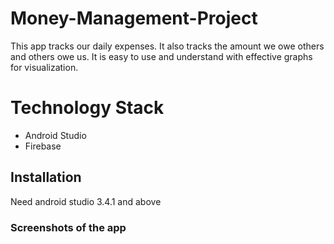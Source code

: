 # Money-Management-Project
This app tracks our daily expenses.
It also tracks the amount we owe others and others owe us. 
It is easy to use and understand with effective graphs for visualization.

# Technology Stack
  - Android Studio
  - Firebase 
  
## Installation
Need android studio 3.4.1 and above

### Screenshots of the app
